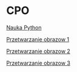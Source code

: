 # CPO

<a href="https://github.com/SmolakK/CPO/raw/master/Cwiczenia_Nauka_Python.rar"> Nauka Python </a>

<a href="https://github.com/SmolakK/CPO/raw/master/Obrazy_Python.rar">Przetwarzanie obrazow 1 </a>

<a href="https://github.com/SmolakK/CPO/raw/master/Obrazy_Python/Obrazy_Python_3.rar">Przetwarzanie obrazow 2 </a>

<a href="https://github.com/SmolakK/CPO/raw/master/Obrazy_Python/Obrazy%20Python_4.zip"> Przetwarzanie obrazow 3 </a>
